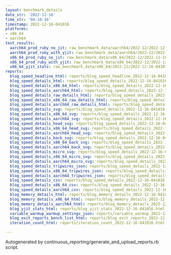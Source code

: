 ```yaml
---
layout: benchmark_details
date_str: '2022-12-16'
time_str: '04:10:16'
timestamp: 2022-12-16-041016
platforms:
- x86_64
- aarch64
test_results:
  aarch64_prod_ruby_no_jit: raw_benchmark_data/aarch64/2022-12/2022-12-16-041016_basic_benchmark_aarch64_prod_ruby_no_jit.json
  aarch64_prod_ruby_with_yjit: raw_benchmark_data/aarch64/2022-12/2022-12-16-041016_basic_benchmark_aarch64_prod_ruby_with_yjit.json
  x86_64_prod_ruby_no_jit: raw_benchmark_data/x86_64/2022-12/2022-12-16-041016_basic_benchmark_x86_64_prod_ruby_no_jit.json
  x86_64_prod_ruby_with_yjit: raw_benchmark_data/x86_64/2022-12/2022-12-16-041016_basic_benchmark_x86_64_prod_ruby_with_yjit.json
  x86_64_yjit_stats: raw_benchmark_data/x86_64/2022-12/2022-12-16-041016_basic_benchmark_x86_64_yjit_stats.json
reports:
  blog_speed_headline_html: reports/blog_speed_headline_2022-12-16-041016.html
  blog_speed_details_html: reports/blog_speed_details_2022-12-16-041016.html
  blog_speed_details_x86_64_html: reports/blog_speed_details_2022-12-16-041016.x86_64.html
  blog_speed_details_aarch64_html: reports/blog_speed_details_2022-12-16-041016.aarch64.html
  blog_speed_details_raw_details_html: reports/blog_speed_details_2022-12-16-041016.raw_details.html
  blog_speed_details_x86_64_raw_details_html: reports/blog_speed_details_2022-12-16-041016.x86_64.raw_details.html
  blog_speed_details_aarch64_raw_details_html: reports/blog_speed_details_2022-12-16-041016.aarch64.raw_details.html
  blog_speed_details_svg: reports/blog_speed_details_2022-12-16-041016.svg
  blog_speed_details_x86_64_svg: reports/blog_speed_details_2022-12-16-041016.x86_64.svg
  blog_speed_details_aarch64_svg: reports/blog_speed_details_2022-12-16-041016.aarch64.svg
  blog_speed_details_head_svg: reports/blog_speed_details_2022-12-16-041016.head.svg
  blog_speed_details_x86_64_head_svg: reports/blog_speed_details_2022-12-16-041016.x86_64.head.svg
  blog_speed_details_aarch64_head_svg: reports/blog_speed_details_2022-12-16-041016.aarch64.head.svg
  blog_speed_details_back_svg: reports/blog_speed_details_2022-12-16-041016.back.svg
  blog_speed_details_x86_64_back_svg: reports/blog_speed_details_2022-12-16-041016.x86_64.back.svg
  blog_speed_details_aarch64_back_svg: reports/blog_speed_details_2022-12-16-041016.aarch64.back.svg
  blog_speed_details_micro_svg: reports/blog_speed_details_2022-12-16-041016.micro.svg
  blog_speed_details_x86_64_micro_svg: reports/blog_speed_details_2022-12-16-041016.x86_64.micro.svg
  blog_speed_details_aarch64_micro_svg: reports/blog_speed_details_2022-12-16-041016.aarch64.micro.svg
  blog_speed_details_tripwires_json: reports/blog_speed_details_2022-12-16-041016.tripwires.json
  blog_speed_details_x86_64_tripwires_json: reports/blog_speed_details_2022-12-16-041016.x86_64.tripwires.json
  blog_speed_details_aarch64_tripwires_json: reports/blog_speed_details_2022-12-16-041016.aarch64.tripwires.json
  blog_speed_details_csv: reports/blog_speed_details_2022-12-16-041016.csv
  blog_speed_details_x86_64_csv: reports/blog_speed_details_2022-12-16-041016.x86_64.csv
  blog_speed_details_aarch64_csv: reports/blog_speed_details_2022-12-16-041016.aarch64.csv
  blog_memory_details_html: reports/blog_memory_details_2022-12-16-041016.html
  blog_memory_details_x86_64_html: reports/blog_memory_details_2022-12-16-041016.x86_64.html
  blog_memory_details_aarch64_html: reports/blog_memory_details_2022-12-16-041016.aarch64.html
  blog_yjit_stats_html: reports/blog_yjit_stats_2022-12-16-041016.html
  variable_warmup_warmup_settings_json: reports/variable_warmup_2022-12-16-041016.warmup_settings.json
  blog_exit_reports_bench_list_html: reports/blog_exit_reports_2022-12-16-041016.bench_list.html
  iteration_count_html: reports/iteration_count_2022-12-16-041016.html

---
```

Autogenerated by continuous_reporting/generate_and_upload_reports.rb script.
